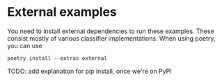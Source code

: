 # External examples

You need to install external dependencies to run these examples. These consist mostly of
various classifier implementations. When using poetry, you can use

```
poetry install --extras external
```

TODO: add explanation for pip install, once we're on PyPI
